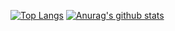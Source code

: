 [![Top Langs](https://github-readme-stats.vercel.app/api/top-langs/?username=anuraghazra&layout=compact)](https://www.wumao.org)
[![Anurag's github stats](https://github-readme-stats.vercel.app/api?username=wumaorg&show_icons=true&count_private=true&hide=prs)](https://www.wumao.org)

